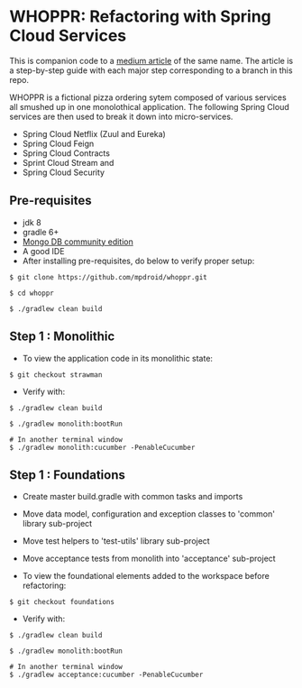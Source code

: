 # WHOPPR: Refactoring with Spring Cloud Services
This is companion code to a [medium article](https://medium.com/p/1ac7a0803db7/edit) of the same name.
The article is a step-by-step guide with each major step corresponding to a branch in this repo.

WHOPPR is a fictional pizza ordering sytem composed of various services all smushed up in one monolothical application.
The following Spring Cloud services are then used to break it down into micro-services.
- Spring Cloud Netflix (Zuul and Eureka)
- Spring Cloud Feign
- Spring Cloud Contracts
- Sprint Cloud Stream and
- Spring Cloud Security


## Pre-requisites
- jdk 8
- gradle 6+
- [Mongo DB community edition](https://docs.mongodb.com/manual/administration/install-community/)
- A good IDE
- After installing pre-requisites, do below to verify proper setup:
```
$ git clone https://github.com/mpdroid/whoppr.git

$ cd whoppr

$ ./gradlew clean build
```

## Step 1 : Monolithic

- To view the application code in its monolithic state:
```
$ git checkout strawman
```
- Verify with:
```
$ ./gradlew clean build

$ ./gradlew monolith:bootRun

# In another terminal window
$ ./gradlew monolith:cucumber -PenableCucumber 
```

## Step 1 : Foundations

- Create master build.gradle with common tasks and imports
- Move data model, configuration and exception classes to 'common' library sub-project
- Move test helpers to 'test-utils' library sub-project
- Move acceptance tests from monolith into 'acceptance' sub-project

- To view the foundational elements added to the workspace before refactoring:
```
$ git checkout foundations
```
- Verify with:
```
$ ./gradlew clean build

$ ./gradlew monolith:bootRun

# In another terminal window
$ ./gradlew acceptance:cucumber -PenableCucumber 
```


